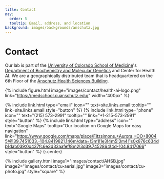 ```yaml
---
title: Contact
nav:
  order: 5
  tooltip: Email, address, and location
background: images/backgrounds/anschutz.jpg
---
```


# <i class="fas fa-envelope"></i>Contact

Our lab is part of the [University of Colorado School of Medicine](https://medschool.cuanschutz.edu/)'s [Department of Biochemistry and Molecular Genetics](https://medschool.cuanschutz.edu/biochemistry) and Center for Health AI.
We are a geographically distributed team that is headquartered on the 6th Floor of the [Anschutz Health Sciences Building](https://www.ucdenver.edu/about/departments/FacilitiesManagement/FacilitiesProjects/ActiveProjects/Pages/AnschutzHealthSciencesBldg.aspx).

{%
  include figure.html
  image="images/contact/health-ai-logo.png"
  link="https://medschool.cuanschutz.edu/"
  width="400px"
%}

{%
  include link.html
  type="email"
  icon=""
  text=site.links.email
  tooltip=""
  link=site.links.email
  style="button"
%}
{%
  include link.html
  type="phone"
  icon=""
  text="(215) 573-2991"
  tooltip=""
  link="+1-215-573-2991"
  style="button"
%}
{%
  include link.html
  type="address"
  icon=""
  text="Google Maps"
  tooltip="Our location on Google Maps for easy navigation"
  link="https://www.google.com/maps/place/Fitzsimons,+Aurora,+CO+80045/@39.7451033,-104.8419821,146m/data=!3m1!1e3!4m5!3m4!1s0x876c634db1dab039:0x437fc6e3d33aafef!8m2!3d39.7452864!4d-104.8417066"
  style="button"
%}
{:.center}

{%
  include gallery.html
  image1="images/contact/AHSB.jpg"
  image2="images/contact/cu-aerial.jpg"
  image3="images/contact/cu-photo.jpg"
  style="square"
%}
